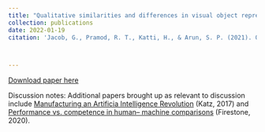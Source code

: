 ```yaml
---
title: "Qualitative similarities and differences in visual object representations between brains and deep networks."
collection: publications
date: 2022-01-19
citation: 'Jacob, G., Pramod, R. T., Katti, H., & Arun, S. P. (2021). Qualitative similarities and differences in visual object representations between brains and deep networks. Nature communications, 12(1), 1-14.'



---
```

[Download paper here](https://PBS-JHU-Journal-Club.github.io/files/JacobEtAl2021.pdf)

Discussion notes: Additional papers brought up as relevant to discussion include [Manufacturing an Artificia Intelligence Revolution](https://papers.ssrn.com/sol3/papers.cfm?abstract_id=3078224) (Katz, 2017) and [Performance vs. competence in human–
machine comparisons](https://www.ncbi.nlm.nih.gov/pmc/articles/PMC7604508/) (Firestone, 2020).


